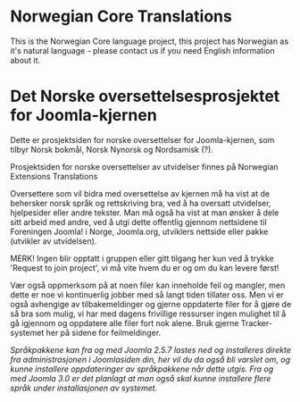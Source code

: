 Norwegian Core Translations
=============

This is the Norwegian Core language project, this project has Norwegian as it's natural language - please contact us if you need English information about it.

Det Norske oversettelsesprosjektet for Joomla-kjernen
=============

Dette er prosjektsiden for norske oversettelser for Joomla-kjernen, som tilbyr Norsk bokmål, Norsk Nynorsk og Nordsamisk (?).

Prosjektsiden for norske oversettelser av utvidelser finnes på Norwegian Extensions Translations

Oversettere som vil bidra med oversettelse av kjernen må ha vist at de behersker norsk språk og rettskriving bra, ved å ha oversatt utvidelser, hjelpesider eller andre tekster. Man må også ha vist at man ønsker å dele sitt arbeid med andre, ved å utgi dette offentlig gjennom nettsidene til Foreningen Joomla! i Norge, Joomla.org, utviklers nettside eller pakke (utvikler av utvidelsen).

MERK! Ingen blir opptatt i gruppen eller gitt tilgang her kun ved å trykke 'Request to join project', vi må vite hvem du er og om du kan levere først!

Vær også oppmerksom på at noen filer kan inneholde feil og mangler, men dette er noe vi kontinuerlig jobber med så langt tiden tillater oss. Men vi er også avhengige av tilbakemeldinger og gjerne oppdaterte filer for å gjøre de så bra som mulig, vi har med dagens frivillige ressurser ingen mulighet til å gå igjennom og oppdatere alle filer fort nok alene.
Bruk gjerne Tracker-systemet her på sidene for feilmeldinger.

*Språkpakkene kan fra og med Joomla 2.5.7 lastes ned og installeres direkte fra administrasjonen i Joomlasiden din, her vil du da også bli varslet om, og kunne installere oppdateringer av språkpakkene når dette utgis. Fra og med Joomla 3.0 er det planlagt at man også skal kunne installere flere språk under installasjonen av systemet.*

